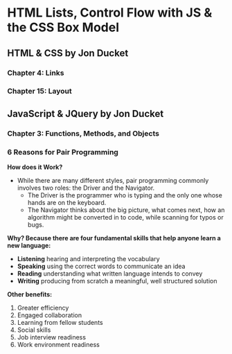 # HTML Lists, Control Flow with JS & the CSS Box Model

## HTML & CSS by Jon Ducket

### Chapter 4: Links

### Chapter 15: Layout

## JavaScript & JQuery by Jon Ducket

### Chapter 3: Functions, Methods, and Objects

### 6 Reasons for Pair Programming

**How does it Work?**

- While there are many different styles, pair programming commonly involves two roles: the Driver and the Navigator.
  - The Driver is the programmer who is typing and the only one whose hands are on the keyboard.
  - The Navigator thinks about the big picture, what comes next, how an algorithm might be converted in to code, while scanning for typos or bugs.

**Why? Because there are four fundamental skills that help anyone learn a new language:**

- **Listening** hearing and interpreting the vocabulary
- **Speaking** using the correct words to communicate an idea
- **Reading** understanding what written language intends to convey
- **Writing** producing from scratch a meaningful, well structured solution

**Other benefits:**

1. Greater efficiency
2. Engaged collaboration
3. Learning from fellow students
4. Social skills
5. Job interview readiness
6. Work environment readiness